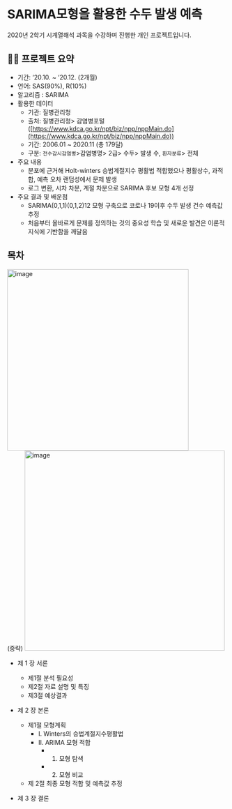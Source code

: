 # SARIMA모형을 활용한 수두 발생 예측
2020년 2학기 시계열해석 과목을 수강하며 진행한 개인 프로젝트입니다.


## 💁🏻 프로젝트 요약

- 기간: ‘20.10. ~ ‘20.12. (2개월)
- 언어: SAS(90%), R(10%)
- 알고리즘 : SARIMA
- 활용한 데이터
    - 기관: 질병관리청
    - 출처: 질병관리청> 감염병포털([https://www.kdca.go.kr/npt/biz/npp/nppMain.do](https://www.kdca.go.kr/npt/biz/npp/nppMain.do))
    - 기간: 2006.01 ~ 2020.11 (총 179달)
    - 구분: `전수감시감염병`>감염병명> 2급> 수두> 발생 수,
            `환자분류`> 전체
- 주요 내용
    - 분포에 근거해 Holt-winters 승법계절지수 평활법 적합했으나 평활상수, 과적합, 예측 오차 랜덤성에서 문제 발생
    - 로그 변환, 시차 차분, 계절 차분으로 SARIMA 후보 모형 4개 선정
- 주요 결과 및 배운점
    - SARIMA(0,1,1)(0,1,2)12 모형 구축으로 코로나 19이후 수두 발생 건수 예측값 추정
    - 처음부터 올바르게 문제를 정의하는 것의 중요성 학습 및 새로운 발견은 이론적 지식에 기반함을 깨달음
      



## 목차
<img width="416" alt="image" src="https://github.com/min02yam/Prediction-of-Chickenpox-Incidence-Using-SARIMA-Model/assets/93497667/05fbf2e2-a1b2-4b7d-8add-2545d9953904">
<br>(중략)
<img width="459" alt="image" src="https://github.com/min02yam/Prediction-of-Chickenpox-Incidence-Using-SARIMA-Model/assets/93497667/337242fb-1b1b-4809-a9be-e37c70a8938d">

- 제 1 장 서론
  - 제1절	분석 필요성
  - 제2절	자료 설명 및 특징
  - 제3절	예상결과 

- 제 2 장 본론
  - 제1절	모형계획
    - Ⅰ. Winters의 승법계절지수평활법
    - Ⅱ. ARIMA 모형 적합
      - 1.	모형 탐색
      - 2.	모형 비교
  - 제 2절 최종 모형 적합 및 예측값 추정


- 제 3 장 결론
